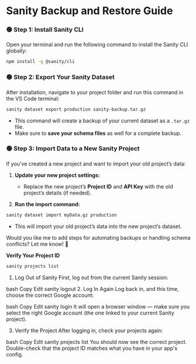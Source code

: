 # Sanity Backup and Restore Guide

### 🟢 Step 1: Install Sanity CLI
Open your terminal and run the following command to install the Sanity CLI globally:
```bash
npm install -g @sanity/cli
```

### 🟢 Step 2: Export Your Sanity Dataset
After installation, navigate to your project folder and run this command in the VS Code terminal:
```bash
sanity dataset export production sanity-backup.tar.gz
```
- This command will create a backup of your current dataset as a `.tar.gz` file.
- Make sure to **save your schema files** as well for a complete backup.

### 🟢 Step 3: Import Data to a New Sanity Project
If you’ve created a new project and want to import your old project’s data:

1. **Update your new project settings:**
   - Replace the new project’s **Project ID** and **API Key** with the old project’s details (if needed).

2. **Run the import command:**
```bash
sanity dataset import myData.gz production
```
- This will import your old project’s data into the new project’s dataset.

Would you like me to add steps for automating backups or handling schema conflicts? Let me know! 🚀


**Verify Your Project ID**
```bash
sanity projects list
```



1. Log Out of Sanity
First, log out from the current Sanity session:

bash
Copy
Edit
sanity logout
2. Log In Again
Log back in, and this time, choose the correct Google account:

bash
Copy
Edit
sanity login
It will open a browser window — make sure you select the right Google account (the one linked to your current Sanity project).

3. Verify the Project
After logging in, check your projects again:

bash
Copy
Edit
sanity projects list
You should now see the correct project. Double-check that the project ID matches what you have in your app's config.





